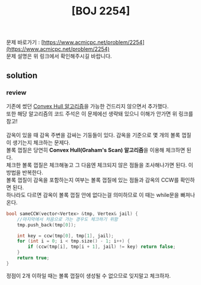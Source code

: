﻿---
toc: true
title:  "[BOJ 2254]"
last_modified_at:   2020-08-29
excerpt: "감옥 건설"
categories: PS2020
image: "/images/2254.png"
sitemap :
  changefreq : weekly
  priority : 1.0
---

문제 바로가기 : [https://www.acmicpc.net/problem/2254](https://www.acmicpc.net/problem/2254)<br>
문제 설명은 위 링크에서 확인해주시길 바랍니다.
<br>
## solution
<script src="https://gist.github.com/yooniversal/0d44a3475b9aaa1d8914bc0a59689e3b.js"></script>

### review
기존에 썼던 [Convex Hull 알고리즘](https://yooniversal.github.io/blog/post102/)을 가능한 건드리지 않으면서 추가했다.<br>
또한 해당 알고리즘의 코드 주석은 이 문제에선 생략돼 있으니 이해가 안가면 위 링크를 참고!<br>
<br>
감옥이 있을 때 감옥 주변을 감싸는 기둥들이 있다. 감옥을 기준으로 몇 개의 볼록 껍질이 생기는지 체크하는 문제다.<br>
볼록 껍질은 당연히 **Convex Hull(Graham's Scan) 알고리즘**을 이용해 체크하면 된다.<br>
체크한 볼록 껍질은 체크해놓고 그 다음엔 체크되지 않은 점들을 조사해나가면 된다. 이 방법을 반복한다.<br>
볼록 껍질이 감옥을 포함하는지 여부는 볼록 껍질에 있는 점들과 감옥의 CCW를 확인하면 된다.<br>
하나라도 다르면 감옥이 볼록 껍질 안에 없다는걸 의미하므로 이 때는 while문을 빠져나온다.<br>
```cpp
bool sameCCW(vector<Vertex> &tmp, Vertex& jail) {
    //마지막에서 처음으로 가는 경우도 체크하기 위함
    tmp.push_back(tmp[0]);

    int key = ccw(tmp[0], tmp[1], jail);
    for (int i = 0; i < tmp.size() - 1; i++) {
        if (ccw(tmp[i], tmp[i + 1], jail) != key) return false;
    }
    return true;
}
```
정점이 2개 이하일 때는 볼록 껍질이 생성될 수 없으므로 잊지말고 체크하자.<br>

<script src="https://utteranc.es/client.js"
        repo="yooniversal/blog-comments"
        issue-term="pathname"
        theme="github-light"
        crossorigin="anonymous"
        async>
</script>
